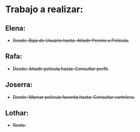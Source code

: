 Trabajo a realizar:
===================

Elena:
------
* ~~Desde: Baja de Usuario hasta: Añadir Premio a Película.~~

Rafa:
-----
* ~~Desde: Añadir película hasta: Consultar perfil.~~

Joserra:
--------
* ~~Desde: Marcar película favorita hasta: Consultar cartelera.~~

Lothar:
-------
* ~~Resto.~~
